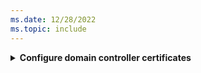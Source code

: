 ```yaml
---
ms.date: 12/28/2022
ms.topic: include
---
```


<details>
<summary><b>Configure domain controller certificates</b></summary>

Clients must trust the domain controllers, and the best way to do it is to ensure each domain controller has a *Kerberos Authentication* certificate. Installing a certificate on the domain controllers enables the Key Distribution Center (KDC) to prove its identity to other members of the domain. The certificates provide clients a root of trust external to the domain, namely the *enterprise certification authority*.

Domain controllers automatically request a domain controller certificate (if published) when they discover an enterprise CA is added to Active Directory. However, certificates based on the *Domain Controller* and *Domain Controller Authentication* certificate templates don't include the *KDC Authentication* object identifier (OID), which was later added to the Kerberos RFC. Therefore, domain controllers need to request a certificate based on the *Kerberos Authentication* certificate template.

By default, the Active Directory CA provides and publishes the *Kerberos Authentication* certificate template. The cryptography configuration included in the template is based on older and less performant cryptography APIs. To ensure domain controllers request the proper certificate with the best available cryptography, use the *Kerberos Authentication* certificate template as a *baseline* to create an updated domain controller certificate template.

> [!IMPORTANT]
> The certificates issued to the domain controllers must meet the following requirements:
> - The *Certificate Revocation List (CRL) distribution point* extension must point to a valid CRL, or an *Authority Information Access (AIA)* extension that points to an Online Certificate Status Protocol (OCSP) responder
> - Optionally, the certificate *Subject* section could contain the directory path of the server object (the distinguished name)
> - The certificate *Key Usage* section must contain *Digital Signature* and *Key Encipherment*
> - Optionally, the certificate *Basic Constraints* section should contain: `[Subject Type=End Entity, Path Length Constraint=None]`
> - The certificate *extended key usage* section must contain Client Authentication (`1.3.6.1.5.5.7.3.2`), Server Authentication (`1.3.6.1.5.5.7.3.1`), and KDC Authentication (`1.3.6.1.5.2.3.5`)
> - The certificate *Subject Alternative Name* section must contain the Domain Name System (DNS) name 
> - The certificate template must have an extension that has the value `DomainController`, encoded as a [BMPstring](/windows/win32/seccertenroll/about-bmpstring). If you are using Windows Server Enterprise Certificate Authority, this extension is already included in the domain controller certificate template
> - The domain controller certificate must be installed in the local computer's certificate store

Sign in to a CA or management workstations with *Domain Administrator* equivalent credentials.

1. Open the **Certification Authority** management console
1. Right-click **Certificate Templates > Manage**
1. In the **Certificate Template Console**, right-click the **Kerberos Authentication** template in the details pane and select **Duplicate Template**
1. On the **Compatibility** tab:
   - Clear the **Show resulting changes** check box
   - Select **Windows Server 2016** from the **Certification Authority** list
   - Select **Windows 10 / Windows Server 2016** from the **Certificate Recipient** list
1. On the **General** tab
   - Type *Domain Controller Authentication (Kerberos)* in Template display name
   - Adjust the validity and renewal period to meet your enterprise's needs
   > [!NOTE]
   > If you use different template names, you'll need to remember and substitute these names in different portions of the lab.
1. On the **Subject Name** tab:
   - Select the **Build from this Active Directory information** button if it isn't already selected
   - Select **None** from the **Subject name format** list
   - Select **DNS name** from the **Include this information in alternate subject** list
   - Clear all other items
1. On the **Cryptography** tab:
   - Select **Key Storage Provider** from the **Provider Category** list
   - Select **RSA** from the **Algorithm name** list
   - Type *2048* in the **Minimum key size** text box
   - Select **SHA256** from the **Request hash** list
1. Select **OK**
1. Close the console

</details>